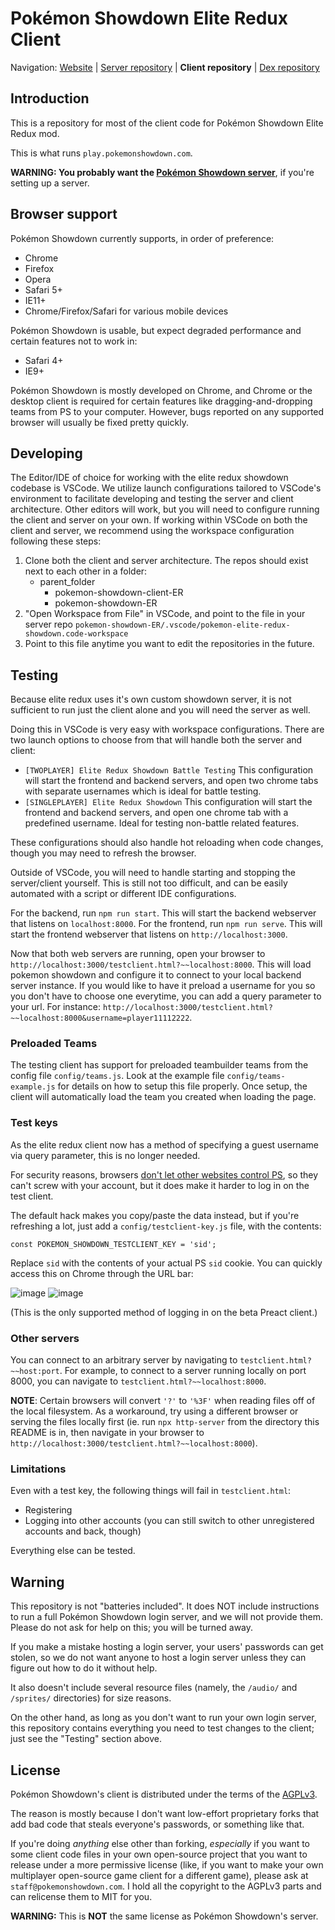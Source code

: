 # Pokémon Showdown Elite Redux Client

Navigation: [Website][1] | [Server repository][2] | **Client repository** | [Dex repository][3]

[1]: http://pokemonshowdown.com/
[2]: https://github.com/ER-Showdown/pokemon-showdown-ER
[3]: https://github.com/ER-Showdown/pokemon-showdown-client-ER

## Introduction

This is a repository for most of the client code for Pokémon Showdown Elite Redux mod.

This is what runs `play.pokemonshowdown.com`.

**WARNING: You probably want the [Pokémon Showdown server][4]**, if you're
setting up a server.

[4]: https://github.com/Zarel/Pokemon-Showdown

## Browser support

Pokémon Showdown currently supports, in order of preference:

-   Chrome
-   Firefox
-   Opera
-   Safari 5+
-   IE11+
-   Chrome/Firefox/Safari for various mobile devices

Pokémon Showdown is usable, but expect degraded performance and certain features not to work in:

-   Safari 4+
-   IE9+

Pokémon Showdown is mostly developed on Chrome, and Chrome or the desktop client is required for certain features like dragging-and-dropping teams from PS to your computer. However, bugs reported on any supported browser will usually be fixed pretty quickly.

## Developing

The Editor/IDE of choice for working with the elite redux showdown codebase is VSCode.
We utilize launch configurations tailored to VSCode's environment to facilitate developing and testing the server and client architecture.
Other editors will work, but you will need to configure running the client and server on your own.
If working within VSCode on both the client and server, we recommend using the workspace configuration following these steps:

1. Clone both the client and server architecture. The repos should exist next to each other in a folder:
    - parent_folder
        - pokemon-showdown-client-ER
        - pokemon-showdown-ER
2. "Open Workspace from File" in VSCode, and point to the file in your server repo `pokemon-showdown-ER/.vscode/pokemon-elite-redux-showdown.code-workspace`
3. Point to this file anytime you want to edit the repositories in the future.

## Testing

Because elite redux uses it's own custom showdown server, it is not sufficient to run just the client alone and you will need the server as well.

Doing this in VSCode is very easy with workspace configurations.
There are two launch options to choose from that will handle both the server and client:

-   `[TWOPLAYER] Elite Redux Showdown Battle Testing` This configuration will start the frontend and backend servers, and open two chrome tabs with separate usernames which is ideal for battle testing.
-   `[SINGLEPLAYER] Elite Redux Showdown` This configuration will start the frontend and backend servers, and open one chrome tab with a predefined username. Ideal for testing non-battle related features.

These configurations should also handle hot reloading when code changes, though you may need to refresh the browser.

Outside of VSCode, you will need to handle starting and stopping the server/client yourself.
This is still not too difficult, and can be easily automated with a script or different IDE configurations.

For the backend, run `npm run start`. This will start the backend webserver that listens on `localhost:8000`.
For the frontend, run `npm run serve`. This will start the frontend webserver that listens on `http://localhost:3000`.

Now that both web servers are running, open your browser to `http://localhost:3000/testclient.html?~~localhost:8000`.
This will load pokemon showdown and configure it to connect to your local backend server instance.
If you would like to have it preload a username for you so you don't have to choose one everytime, you can add a query parameter to your url.
For instance: `http://localhost:3000/testclient.html?~~localhost:8000&username=player11112222`.

### Preloaded Teams

The testing client has support for preloaded teambuilder teams from the config file `config/teams.js`.
Look at the example file `config/teams-example.js` for details on how to setup this file properly.
Once setup, the client will automatically load the team you created when loading the page.

### Test keys

As the elite redux client now has a method of specifying a guest username via query parameter, this is no longer needed.

For security reasons, browsers [don't let other websites control PS][5], so
they can't screw with your account, but it does make it harder to log in on
the test client.

The default hack makes you copy/paste the data instead, but if you're
refreshing a lot, just add a `config/testclient-key.js` file, with the
contents:

    const POKEMON_SHOWDOWN_TESTCLIENT_KEY = 'sid';

Replace `sid` with the contents of your actual PS `sid` cookie. You can quickly
access this on Chrome through the URL bar:

![image](https://user-images.githubusercontent.com/551184/53414680-def43480-3994-11e9-89d0-c06098c23fa0.png)
![image](https://user-images.githubusercontent.com/551184/53414760-119e2d00-3995-11e9-80f8-ecd17467310a.png)

(This is the only supported method of logging in on the beta Preact client.)

[5]: https://developer.mozilla.org/en-US/docs/Web/HTTP/CORS

### Other servers

You can connect to an arbitrary server by navigating to
`testclient.html?~~host:port`. For example, to connect to a server running
locally on port 8000, you can navigate to `testclient.html?~~localhost:8000`.

**NOTE**: Certain browsers will convert `'?'` to `'%3F'` when reading files off
of the local filesystem. As a workaround, try using a different browser or
serving the files locally first (ie. run `npx http-server` from the
directory this README is in, then navigate in your browser to
`http://localhost:3000/testclient.html?~~localhost:8000`).

### Limitations

Even with a test key, the following things will fail in `testclient.html`:

-   Registering
-   Logging into other accounts (you can still switch to other unregistered
    accounts and back, though)

Everything else can be tested.

## Warning

This repository is not "batteries included". It does NOT include instructions
to run a full Pokémon Showdown login server, and we will not provide them.
Please do not ask for help on this; you will be turned away.

If you make a mistake hosting a login server, your users' passwords can get
stolen, so we do not want anyone to host a login server unless they can
figure out how to do it without help.

It also doesn't include several resource files (namely, the `/audio/` and
`/sprites/` directories) for size reasons.

On the other hand, as long as you don't want to run your own login server,
this repository contains everything you need to test changes to the client;
just see the "Testing" section above.

## License

Pokémon Showdown's client is distributed under the terms of the [AGPLv3][6].

The reason is mostly because I don't want low-effort proprietary forks that add bad code that steals everyone's passwords, or something like that.

If you're doing _anything_ else other than forking, _especially_ if you want to some client code files in your own open-source project that you want to release under a more permissive license (like, if you want to make your own multiplayer open-source game client for a different game), please ask at `staff@pokemonshowdown.com`. I hold all the copyright to the AGPLv3 parts and can relicense them to MIT for you.

[6]: http://www.gnu.org/licenses/agpl-3.0.html

**WARNING:** This is **NOT** the same license as Pokémon Showdown's server.
